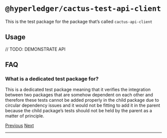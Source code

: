 `@hyperledger/cactus-test-api-client`
=========================================================================================================

This is the test package for the package that’s called `cactus-api-client`

Usage
--------------------------------------------

// TODO: DEMONSTRATE API

FAQ
----------------------------------------

### **What is a dedicated test package for?**

This is a dedicated test package meaning that it verifies the integration between two packages that are somehow dependent on each other and therefore these tests cannot be added properly in the child package due to circular dependency issues and it would not be fitting to add it in the parent because the child package’s tests should not be held by the parent as a matter of principle.

[Previous](cactus-plugin-ledger-connector-besu.md "@hyperledger/cactus-plugin-ledger-connector-besu") [Next](cactus-test-cmd-api-server.md "@hyperledger/cactus-test-cmd-api-server")

* * *
